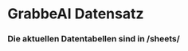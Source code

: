 


































































# GrabbeAI Datensatz





### Die aktuellen Datentabellen sind in /sheets/


